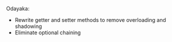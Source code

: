 Odayaka:
- Rewrite getter and setter methods to remove overloading and shadowing
- Eliminate optional chaining